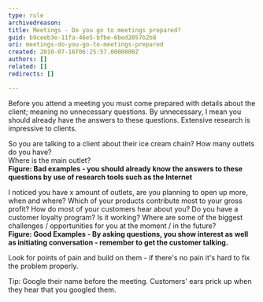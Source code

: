 ```yaml
---
type: rule
archivedreason: 
title: Meetings - Do you go to meetings prepared?
guid: b9ceeb3e-11fa-46e5-bfbe-6bed2057b2b8
uri: meetings-do-you-go-to-meetings-prepared
created: 2010-07-16T06:25:57.0000000Z
authors: []
related: []
redirects: []

---
```


Before you attend a meeting you must come prepared with details about the client; meaning no unnecessary questions. By unnecessary, I mean you should already have the answers to these questions. Extensive research is impressive to clients.   
<!--endintro-->

So you are talking to a client about their ice cream chain?
How many outlets do you have?  
Where is the main outlet?  
**Figure: Bad examples - you should already know the answers to these questions by use of research tools such as the Internet**


I noticed you have x amount of outlets, are you planning to open up more, when and where?
Which of your products contribute most to your gross profit?
How do most of your customers hear about you?
Do you have a customer loyalty program? Is it working?
Where are some of the biggest challenges / opportunities for you at the moment / in the future?  
**Figure: Good Examples - By asking questions, you show interest as well as initiating conversation - remember to get the customer talking.**


Look for points of pain and build on them - if there's no pain it's hard to fix the problem properly.

Tip: Google their name before the meeting. Customers' ears prick up when they hear that you googled them.
